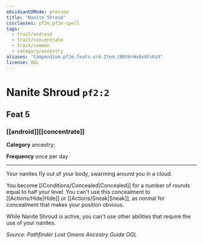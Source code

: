 ```yaml
---
obsidianUIMode: preview
title: "Nanite Shroud"
cssclasses: pf2e,pf2e-spell
tags:
  - trait/android
  - trait/concentrate
  - trait/common
  - category/ancestry
aliases: "Compendium.pf2e.feats-srd.Item.tB6V6rWv8vAFsKsX"
license: OGL
---
```

# Nanite Shroud `pf2:2`
## Feat 5
### [[android]][[concentrate]]

**Category** ancestry; 




**Frequency** once per day

* * *

Your nanites fly out of your body, swarming around you in a cloud.

You become [[Conditions/Concealed|Concealed]] for a number of rounds equal to half your level. You can't use this concealment to [[Actions/Hide|Hide]] or [[Actions/Sneak|Sneak]], as normal for concealment that makes your position obvious.

While Nanite Shroud is active, you can't use other abilities that require the use of your nanites.

*Source: Pathfinder Lost Omens Ancestry Guide*
*OGL*